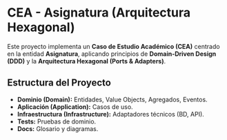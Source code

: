 # CEA - Asignatura (Arquitectura Hexagonal)

Este proyecto implementa un **Caso de Estudio Académico (CEA)** centrado en la entidad **Asignatura**, aplicando principios de **Domain-Driven Design (DDD)** y la **Arquitectura Hexagonal (Ports & Adapters)**.  

## Estructura del Proyecto
- **Dominio (Domain):** Entidades, Value Objects, Agregados, Eventos.
- **Aplicación (Application):** Casos de uso.
- **Infraestructura (Infrastructure):** Adaptadores técnicos (BD, API).
- **Tests:** Pruebas de dominio.
- **Docs:** Glosario y diagramas.

